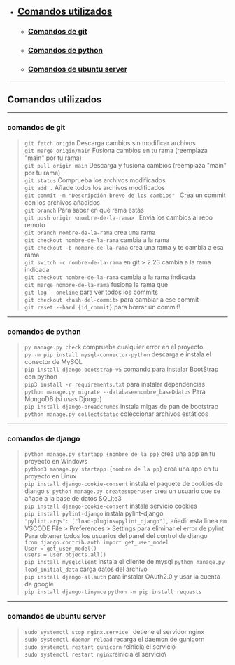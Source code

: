 - ## [Comandos utilizados](#all-cmd)
  - ### [Comandos de git](#cmd-git)
  - ### [Comandos de python](#cmd-python)
  - ### [Comandos de ubuntu server](#cmd-server)

---

<div id='all-cmd' />

## Comandos utilizados

---

<div id='cmd-git' />

### comandos de git

> `git fetch origin` Descarga cambios sin modificar archivos\
> `git merge origin/main` Fusiona cambios en tu rama (reemplaza "main" por tu rama)\
> `git pull origin main` Descarga y fusiona cambios (reemplaza "main" por tu rama)\
> `git status` Comprueba los archivos modificados\
> `git add .` Añade todos los archivos modificados\
> `git commit -m "Descripción breve de los cambios" ` Crea un commit con los archivos añadidos\
> `git branch` Para saber en qué rama estás\
> `git push origin <nombre-de-la-rama> ` Envia los cambios al repo remoto\
> `git branch nombre-de-la-rama` crea una rama\
> `git checkout nombre-de-la-rama` cambia a la rama\
> `git checkout -b nombre-de-la-rama` crea una rama y te cambia a esa rama\
> `git switch -c nombre-de-la-rama` en git > 2.23 cambia a la rama indicada\
> `git checkout nombre-de-la-rama` cambia a la rama indicada\
> `git merge nombre-de-la-rama` fusiona la rama que\
> `git log --oneline` para ver todos los commits\
> `git checkout <hash-del-commit>` para cambiar a ese commit\
> `git reset --hard {id_commit}` para borrar un commit\ 

---

### comandos de python

<div id='cmd-python' />

> `py manage.py check` comprueba cualquier error en el proyecto\
> `py -m pip install mysql-connector-python` descarga e instala el conector de MySQL\
> `pip install django-bootstrap-v5` comando para instalar BootStrap con python\
> `pip3 install -r requirements.txt` para instalar dependencias\
> `python manage.py migrate --database=nombre_baseDdatos` Para MongoDB (si usas Djongo)\
> `pip install django-breadcrumbs` instala migas de pan de bootstrap\
> `python manage.py collectstatic` coleccionar archivos estáticos

---

### comandos de django

<div id='cmd-python' />

> `python manage.py startapp {nombre de la pp}` crea una app en tu proyecto en Windows\
> `python3 manage.py startapp {nombre de la pp}` crea una app en tu proyecto en Linux\
> `pip install django-cookie-consent` instala el paquete de cookies de django
> `$ python manage.py createsuperuser` crea un usuario que se añade a la base de datos SQLite3\
> `pip install django-cookie-consent` instala servicio cookies\
> `pip install pylint-django` instala pylint-django\
> `"pylint.args": ["load-plugins=pylint_django"],` añadir esta linea en VSCODE File > Preferences > Settings para eliminar el error de pylint\
> Para obtener todos los usuarios del panel del control de django\
> `from django.contrib.auth import get_user_model`\
> `User = get_user_model()`\
> `users = User.objects.all()`\
> `pip install mysqlclient` instala el cliente de mysql
> `python manage.py load_initial_data` carga datos del archivo\
> `pip install django-allauth` para instalar OAuth2.0 y usar la cuenta de google\
> `pip install django-tinymce` 
> `python -m pip install requests` 

---

### comandos de ubuntu server

<div id='cmd-server' />

> `sudo systemctl stop nginx.service ` detiene el servidor nginx\
> `sudo systemctl daemon-reload` recarga el daemon de gunicorn\
> `sudo systemctl restart gunicorn` reinicia el servicio\
> `sudo systemctl restart nginx`reinicia el servicio\
